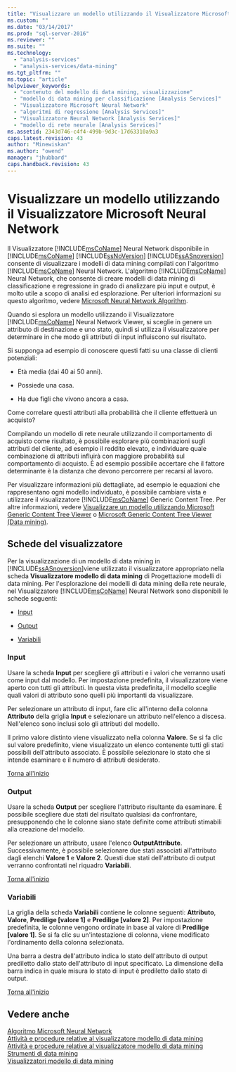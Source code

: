 ```yaml
---
title: "Visualizzare un modello utilizzando il Visualizzatore Microsoft Neural Network | Microsoft Docs"
ms.custom: ""
ms.date: "03/14/2017"
ms.prod: "sql-server-2016"
ms.reviewer: ""
ms.suite: ""
ms.technology: 
  - "analysis-services"
  - "analysis-services/data-mining"
ms.tgt_pltfrm: ""
ms.topic: "article"
helpviewer_keywords: 
  - "contenuto del modello di data mining, visualizzazione"
  - "modello di data mining per classificazione [Analysis Services]"
  - "Visualizzatore Microsoft Neural Network"
  - "algoritmi di regressione [Analysis Services]"
  - "Visualizzatore Neural Network [Analysis Services]"
  - "modello di rete neurale [Analysis Services]"
ms.assetid: 2343d746-c4f4-499b-9d3c-17d63310a9a3
caps.latest.revision: 43
author: "Minewiskan"
ms.author: "owend"
manager: "jhubbard"
caps.handback.revision: 43
---
```

# Visualizzare un modello utilizzando il Visualizzatore Microsoft Neural Network
  Il Visualizzatore [!INCLUDE[msCoName](../../includes/msconame-md.md)] Neural Network disponibile in [!INCLUDE[msCoName](../../includes/msconame-md.md)] [!INCLUDE[ssNoVersion](../../includes/ssnoversion-md.md)] [!INCLUDE[ssASnoversion](../../includes/ssasnoversion-md.md)] consente di visualizzare i modelli di data mining compilati con l'algoritmo [!INCLUDE[msCoName](../../includes/msconame-md.md)] Neural Network. L'algoritmo [!INCLUDE[msCoName](../../includes/msconame-md.md)] Neural Network, che consente di creare modelli di data mining di classificazione e regressione in grado di analizzare più input e output, è molto utile a scopo di analisi ed esplorazione. Per ulteriori informazioni su questo algoritmo, vedere [Microsoft Neural Network Algorithm](../../analysis-services/data-mining/microsoft-neural-network-algorithm.md).  
  
 Quando si esplora un modello utilizzando il Visualizzatore [!INCLUDE[msCoName](../../includes/msconame-md.md)] Neural Network Viewer, si sceglie in genere un attributo di destinazione e uno stato, quindi si utilizza il visualizzatore per determinare in che modo gli attributi di input influiscono sul risultato.  
  
 Si supponga ad esempio di conoscere questi fatti su una classe di clienti potenziali:  
  
-   Età media (dai 40 ai 50 anni).  
  
-   Possiede una casa.  
  
-   Ha due figli che vivono ancora a casa.  
  
 Come correlare questi attributi alla probabilità che il cliente effettuerà un acquisto?  
  
 Compilando un modello di rete neurale utilizzando il comportamento di acquisto come risultato, è possibile esplorare più combinazioni sugli attributi del cliente, ad esempio il reddito elevato, e individuare quale combinazione di attributi influirà con maggiore probabilità sul comportamento di acquisto. È ad esempio possibile accertare che il fattore determinante è la distanza che devono percorrere per recarsi al lavoro.  
  
 Per visualizzare informazioni più dettagliate, ad esempio le equazioni che rappresentano ogni modello individuato, è possibile cambiare vista e utilizzare il visualizzatore [!INCLUDE[msCoName](../../includes/msconame-md.md)] Generic Content Tree. Per altre informazioni, vedere [Visualizzare un modello utilizzando Microsoft Generic Content Tree Viewer](../../analysis-services/data-mining/browse-a-model-using-the-microsoft-generic-content-tree-viewer.md) o [Microsoft Generic Content Tree Viewer &#40;Data mining&#41;](../Topic/Microsoft%20Generic%20Content%20Tree%20Viewer%20\(Data%20Mining\).md).  
  
##  <a name="BKMK_ViewerTabs"></a> Schede del visualizzatore  
 Per la visualizzazione di un modello di data mining in [!INCLUDE[ssASnoversion](../../includes/ssasnoversion-md.md)]viene utilizzato il visualizzatore appropriato nella scheda **Visualizzatore modello di data mining** di Progettazione modelli di data mining. Per l'esplorazione dei modelli di data mining della rete neurale, nel Visualizzatore [!INCLUDE[msCoName](../../includes/msconame-md.md)] Neural Network sono disponibili le schede seguenti:  
  
-   [Input](#BKMK_Inputs)  
  
-   [Output](#BKMK_Outputs)  
  
-   [Variabili](#BKMK_Characteristics)  
  
###  <a name="BKMK_Inputs"></a> Input  
 Usare la scheda **Input** per scegliere gli attributi e i valori che verranno usati come input dal modello. Per impostazione predefinita, il visualizzatore viene aperto con tutti gli attributi. In questa vista predefinita, il modello sceglie quali valori di attributo sono quelli più importanti da visualizzare.  
  
 Per selezionare un attributo di input, fare clic all'interno della colonna **Attributo** della griglia **Input** e selezionare un attributo nell'elenco a discesa. Nell'elenco sono inclusi solo gli attributi del modello.  
  
 Il primo valore distinto viene visualizzato nella colonna **Valore**. Se si fa clic sul valore predefinito, viene visualizzato un elenco contenente tutti gli stati possibili dell'attributo associato. È possibile selezionare lo stato che si intende esaminare e il numero di attributi desiderato.  
  
 [Torna all'inizio](#BKMK_ViewerTabs)  
  
###  <a name="BKMK_Outputs"></a> Output  
 Usare la scheda **Output** per scegliere l'attributo risultante da esaminare. È possibile scegliere due stati del risultato qualsiasi da confrontare, presupponendo che le colonne siano state definite come attributi stimabili alla creazione del modello.  
  
 Per selezionare un attributo, usare l'elenco **OutputAttribute**. Successivamente, è possibile selezionare due stati associati all'attributo dagli elenchi **Valore 1** e **Valore 2**. Questi due stati dell'attributo di output verranno confrontati nel riquadro **Variabili**.  
  
 [Torna all'inizio](#BKMK_ViewerTabs)  
  
###  <a name="BKMK_Characteristics"></a> Variabili  
 La griglia della scheda **Variabili** contiene le colonne seguenti: **Attributo**, **Valore**, **Predilige [valore 1]** e **Predilige [valore 2]**. Per impostazione predefinita, le colonne vengono ordinate in base al valore di **Predilige [valore 1]**. Se si fa clic su un'intestazione di colonna, viene modificato l'ordinamento della colonna selezionata.  
  
 Una barra a destra dell'attributo indica lo stato dell'attributo di output prediletto dallo stato dell'attributo di input specificato. La dimensione della barra indica in quale misura lo stato di input è prediletto dallo stato di output.  
  
 [Torna all'inizio](#BKMK_ViewerTabs)  
  
## Vedere anche  
 [Algoritmo Microsoft Neural Network](../../analysis-services/data-mining/microsoft-neural-network-algorithm.md)   
 [Attività e procedure relative al visualizzatore modello di data mining](../../analysis-services/data-mining/mining-model-viewer-tasks-and-how-tos.md)   
 [Attività e procedure relative al visualizzatore modello di data mining](../../analysis-services/data-mining/mining-model-viewer-tasks-and-how-tos.md)   
 [Strumenti di data mining](../../analysis-services/data-mining/data-mining-tools.md)   
 [Visualizzatori modello di data mining](../../analysis-services/data-mining/data-mining-model-viewers.md)  
  
  